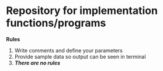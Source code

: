 # Repository for implementation functions/programs


**Rules**

1. Write comments and define your parameters
2. Provide sample data so output can be seen in terminal
3. ***There are no rules***
